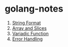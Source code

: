 # golang-notes
1. [String Format](1-string-format.md)
2. [Array and Slices](2-array-and-slices.md)
3. [Variadic Function](3-variadic-funtion.md)
4. [Error Handling](4-error-handling.md)
